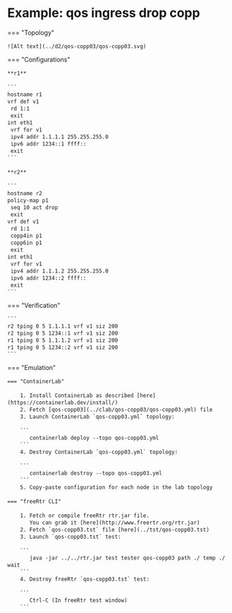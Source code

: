 # Example: qos ingress drop copp

=== "Topology"

    ![Alt text](../d2/qos-copp03/qos-copp03.svg)

=== "Configurations"

    **r1**

    ```
    hostname r1
    vrf def v1
     rd 1:1
     exit
    int eth1
     vrf for v1
     ipv4 addr 1.1.1.1 255.255.255.0
     ipv6 addr 1234::1 ffff::
     exit
    ```

    **r2**

    ```
    hostname r2
    policy-map p1
     seq 10 act drop
     exit
    vrf def v1
     rd 1:1
     copp4in p1
     copp6in p1
     exit
    int eth1
     vrf for v1
     ipv4 addr 1.1.1.2 255.255.255.0
     ipv6 addr 1234::2 ffff::
     exit
    ```

=== "Verification"

    ```
    r2 tping 0 5 1.1.1.1 vrf v1 siz 200
    r2 tping 0 5 1234::1 vrf v1 siz 200
    r1 tping 0 5 1.1.1.2 vrf v1 siz 200
    r1 tping 0 5 1234::2 vrf v1 siz 200
    ```

=== "Emulation"

    === "ContainerLab"

        1. Install ContainerLab as described [here](https://containerlab.dev/install/)  
        2. Fetch [qos-copp03](../clab/qos-copp03/qos-copp03.yml) file  
        3. Launch ContainerLab `qos-copp03.yml` topology:  

        ```
           containerlab deploy --topo qos-copp03.yml  
        ```
        4. Destroy ContainerLab `qos-copp03.yml` topology:  

        ```
           containerlab destroy --topo qos-copp03.yml  
        ```
        5. Copy-paste configuration for each node in the lab topology

    === "freeRtr CLI"

        1. Fetch or compile freeRtr rtr.jar file.  
           You can grab it [here](http://www.freertr.org/rtr.jar)  
        2. Fetch `qos-copp03.tst` file [here](../tst/qos-copp03.tst)  
        3. Launch `qos-copp03.tst` test:  

        ```
           java -jar ../../rtr.jar test tester qos-copp03 path ./ temp ./ wait
        ```
        4. Destroy freeRtr `qos-copp03.tst` test:  

        ```
           Ctrl-C (In freeRtr test window)
        ```

